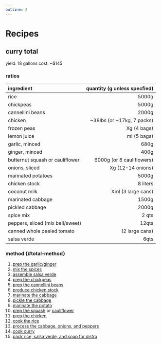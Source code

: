 ```yaml
---
outline: 2
---
```


# Recipes

## curry total
yield: 18 gallons
cost: ~$145

### ratios
| ingredient                       | quantity (g unless specfied) |
|:---------------------------------|-----------------------------:|
| rice                             |                        5000g |
| chickpeas                        |                        5000g |
| cannellini beans                 |                        2000g |
| chicken                          | \~38lbs (or \~17kg, 7 packs) |
| frozen peas                      |                  Xg (4 bags) |
| lemon juice                      |                  ml (5 bags) |
| garlic, minced                   |                         680g |
| ginger, minced                   |                         400g |
| butternut squash or cauliflower  |    6000g (or 8 cauliflowers) |
| onions, sliced                   |            Xg (12-14 onions) |
| marinated potatoes               |                        5000g |
| chicken stock                    |                     8 liters |
| coconut milk                     |           Xml (3 large cans) |
| marinated cabbage                |                        1500g |
| pickled cabbage                  |                        2000g |
| spice mix                        |                        2 qts |
| peppers, sliced (mix bell/sweet) |                        12qts |
| canned whole peeled tomato       |               (2 large cans) |
| salsa verde                      |                         6qts |

### method {#total-method}
1. [prep the garlic/ginger](#garlic-ginger-method)
1. [mix the spices](#spice-mix-method)
1. [assemble salsa verde](#salsa-verde-method)
1. [prep the chickpeas](#chickpeas-method)
1. [prep the cannellini beans](#cannellini-beans-method)
1. [produce chicken stock](#chicken-stock-method)
1. [marinate the cabbage](#marinated-cabbage-method)
1. [pickle the cabbage](#pickled-cabbage-method)
1. [marinate the potato](#potato-method)
1. [prep the squash](#squash-method) or [cauliflower](#cauliflower-method)
1. [prep the chicken](#chicken-method)
1. [cook the rice](#rice-method)
1. [process the cabbage, onions, and peppers](#veggies-method)
1. [cook curry](#curry-method)
1. [pack rice, salsa verde, and soup for distro](#pack-method)

<!--@include: ./garlic-ginger.md-->
<!--@include: ./spice-mix.md-->
<!--@include: ./salsa-verde.md-->
<!--@include: ./cannellini-beans.md-->
<!--@include: ./chicken-stock.md-->
<!--@include: ./marinated-cabbage.md-->
<!--@include: ./pickled-cabbage.md-->
<!--@include: ./marinated-potato.md-->
<!--@include: ./rice.md-->
<!--@include: ./squash.md-->
<!--@include: ./cauliflower.md-->
<!--@include: ./chicken.md-->
<!--@include: ./veggies.md-->
<!--@include: ./bread-pudding.md-->

<!--TODO: missing chickpea method/ratios-->
